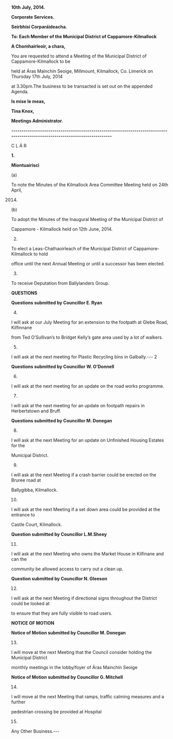 **10th** **July, 2014.**

**Corporate Services.**

**Seirbhísí Corparáideacha.**

**To: Each Member of the Municipal District of Cappamore-Kilmallock**

**A Chomhairleoir, a chara,**

You are requested to attend a Meeting of the Municipal District of Cappamore-Kilmallock to be

held at Áras Mainchín Seoige, Millmount, Kilmallock, Co. Limerick on Thursday 17th July, 2014

at 3.30pm.The business to be transacted is set out on the appended Agenda.

**Is mise le meas,**

**Tina Knox,**

**Meetings Administrator.**

**-----------------------------------------------------------------------------------------------------------------------------**

C L Á R

**1.**

**Miontuairisci**

(a)

To note the Minutes of the Kilmallock Area Committee Meeting held on 24th April,

2014.

(b)

To adopt the Minutes of the Inaugural Meeting of the Municipal District of

Cappamore - Kilmallock held on 12th June, 2014.

2.

To elect a Leas-Chathaoirleach of the Municipal District of Cappamore-Kilmallock to hold

office until the next Annual Meeting or until a successor has been elected.

3.

To receive Deputation from Ballylanders Group.

**QUESTIONS**

**Questions submitted by Councillor E. Ryan**

4.

I will ask at our July Meeting for an extension to the footpath at Glebe Road, Kilfinnane

from Ted O’Sullivan’s to Bridget Kelly’s gate area used by a lot of walkers.

5.

I will ask at the next meeting for Plastic Recycling bins in Galbally.---
2

**Questions submitted by Councillor** **W. O’Donnell**

6.

I will ask at the next meeting for an update on the road works programme.

7.

I will ask at the next meeting for an update on footpath repairs in Herbertstown and Bruff.

**Questions submitted by Councillor M. Donegan**

8.

I will ask at the next Meeting for an update on Unfinished Housing Estates for the

Municipal District.

9.

I will ask at the next Meeting if a crash barrier could be erected on the Bruree road at

Ballygibba, Kilmallock.

10.

I will ask at the next Meeting if a set down area could be provided at the entrance to

Castle Court, Kilmallock.

**Question submitted by Councillor L.M.Sheey**

11.

I will ask at the next Meeting who owns the Market House in Kilfinane and can the

community be allowed access to carry out a clean up.

**Question submitted by Councillor N. Gleeson**

12.

I will ask at the next Meeting if directional signs throughout the District could be looked at

to ensure that they are fully visible to road users.

**NOTICE OF MOTION**

**Notice of Motion submitted by Councillor M. Donegan**

13.

I will move at the next Meeting that the Council consider holding the Municipal District

monthly meetings in the lobby/foyer of Áras Mainchín Seoige

**Notice of Motion submitted by Councillor G. Mitchell**

14.

I will move at the next Meeting that ramps, traffic calming measures and a further

pedestrian crossing be provided at Hospital

15.

Any Other Business.---
